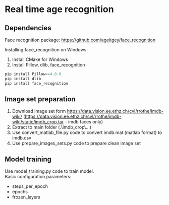 
# Real time age recognition

## Dependencies

Face recognition package: https://github.com/ageitgey/face_recognition

Installing face_recognition on Windows:
1. Install CMake for Windows
2. Install Pillow, dlib, face_recognition
```python
pip install Pillow==4.0.0
pip install dlib
pip install face_recognition
```
## Image set preparation

1. Download image set form https://data.vision.ee.ethz.ch/cvl/rrothe/imdb-wiki/ (https://data.vision.ee.ethz.ch/cvl/rrothe/imdb-wiki/static/imdb_crop.tar - imdb faces only)
2. Extract to main folder (.\\imdb_crop\\...)
3. Use convert_matlab_file.py code to convert imdb.mat (matlab format) to imdb.csv
4. Use prepare_images_sets.py code to prepare clean image set

## Model training

Use model_training.py code to train model. \
Basic configuration parameters:
* steps_per_epoch
* epochs
* frozen_layers
